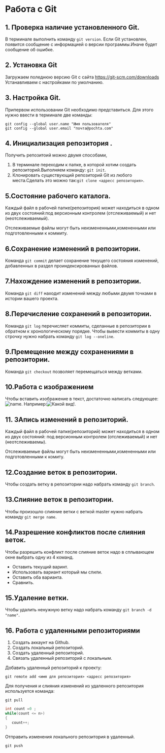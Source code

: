 # Работа с Git

## 1. Проверка наличие установленного Git.
В терминале выполнить команду `git version`.
Если Git установлен, появится сообщение с информацией о версии программы.Иначе будет сообщение об ошибке.

## 2. Установка Git
Загружаем поледнюю версию Git с сайта
https://git-scm.com/downloads
Устанавливаем с настройками по умолчанию.
 
## 3. Настройка Git.
Припервом использовании Git необходимо представиться. Для этого нужно ввести в терминале две команды:
```
git config --global user.name "Имя пользователя"
git config --global user.email "почта@pochta.com"
```
## 4. Инициализация репозитория .
Получить репозитоий можно двумя способами,
1. В терминале переходим к папке, в которой хотим создать репозиторий.Выполняем команду: `git init`.
2. Клонировать существующий репозиторий Git из любого места.Сделать это можно так:`git clone <адресс репозитория>`.
## 5.Состояние рабочего каталога.
Каждый файл в рабочей папке(репозитория) может находиться в одном из двух состояний:под версионным контролем (отслеживаемый) и нет (неотслеживаемый).

Отслеживаемые файлы могут быть неизмененными,измененными или подготовленными к коммиту.

## 6.Сохранение изменений в репозитории.
Команда `git commit` делает сохранение текущего состояния изменений, добавленных в раздел проиндексированных файлов.
## 7.Нахождение изменений в репозитории.
Команда `git diff` находит изменений между любыми двумя точками в истории вашего проекта.
## 8.Перечисление сохранений в репозитории.
Команда `git log` перечисляет коммиты, сделанные в репозитории в обратном к хронологическому порядке.
Чтобы вывести коммиты в одну строчку нужно набрать команду `git log --oneline`.
## 9.Премещение между сохранениями в репозитории.
Команда `git checkout` позволяет перемещаться между ветками.
## 10.Работа с изображением
Чтобы вставить изображение в текст, достаточно написать следующее:
![name](jpg).
Например:![Какой вид!](1.jpg).
## 11. ЗАпись изменений в репозиторий.
Каждый файл в рабочей папке(репозиторий) может находиться в одном из двух состояний: под версионным контролем (отслеживаемый) и нет (неотслеживаемы).

Отслеживаемые файлы могут быть неизмененными,измененными или подготовленными к комиту.
## 12.Создание веток в репозитории.
Чтобы создать ветку в репозитории надо набрать команду `git branch`.

## 13.Слияние веток в репозитории.
Чтобы произошло слияние ветки с веткой master нужно набрать команду `git merge name`.

## 14.Разрешение конфликтов после слияния веток.
Чтобы разрешить конфликт после слияние веток надо в сплывающем окне выбрать одну из 4 команд.
* Оставить текущий варинт.
* Использовать вариант который мы слили.
* Оставить оба варианта.
* Сравнить.

## 15.Удаление ветки.
Чтобы удалить ненужную ветку надо набрать команду `git branch -d "name"`.
 ## 16. Работа с удаленными репозиториями

1. Создать аккаунт на Github.
2. Создать локальный репозиторий.
3. Создать удаленный репозиторий.
4. Связать удаленный репозиторий с локальным.

 Добавить удаленный репозиторий к проекту:
 ```
 git remote add <имя для репозитория> <адресс репозитория>
 ```
 
 Для получения и слияния изменений из удаленного репозитория используется команда:
 ```
 git pull
 ```

 ```C#
 int count =0 ;
 while(count <= n>)
 {
    count++;
 }
```

Отправить изменения локального репозитория в удаленный.
```
git push
```
